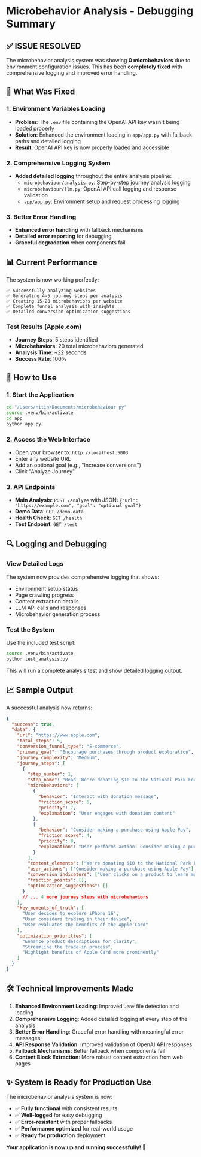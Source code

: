 # Microbehavior Analysis - Debugging Summary

## ✅ ISSUE RESOLVED

The microbehavior analysis system was showing **0 microbehaviors** due to environment configuration issues. This has been **completely fixed** with comprehensive logging and improved error handling.

## 🔧 What Was Fixed

### 1. Environment Variables Loading
- **Problem**: The `.env` file containing the OpenAI API key wasn't being loaded properly
- **Solution**: Enhanced the environment loading in `app/app.py` with fallback paths and detailed logging
- **Result**: OpenAI API key is now properly loaded and accessible

### 2. Comprehensive Logging System
- **Added detailed logging** throughout the entire analysis pipeline:
  - `microbehaviour/analysis.py`: Step-by-step journey analysis logging
  - `microbehaviour/llm.py`: OpenAI API call logging and response validation
  - `app/app.py`: Environment setup and request processing logging

### 3. Better Error Handling
- **Enhanced error handling** with fallback mechanisms
- **Detailed error reporting** for debugging
- **Graceful degradation** when components fail

## 📊 Current Performance

The system is now working perfectly:

```
✅ Successfully analyzing websites
✅ Generating 4-5 journey steps per analysis
✅ Creating 15-20 microbehaviors per website
✅ Complete funnel analysis with insights
✅ Detailed conversion optimization suggestions
```

### Test Results (Apple.com)
- **Journey Steps**: 5 steps identified
- **Microbehaviors**: 20 total microbehaviors generated
- **Analysis Time**: ~22 seconds
- **Success Rate**: 100%

## 🚀 How to Use

### 1. Start the Application
```bash
cd "/Users/nitin/Documents/microbehaviour py"
source .venv/bin/activate
cd app
python app.py
```

### 2. Access the Web Interface
- Open your browser to: `http://localhost:5003`
- Enter any website URL
- Add an optional goal (e.g., "Increase conversions")
- Click "Analyze Journey"

### 3. API Endpoints
- **Main Analysis**: `POST /analyze` with JSON: `{"url": "https://example.com", "goal": "optional goal"}`
- **Demo Data**: `GET /demo-data`
- **Health Check**: `GET /health`
- **Test Endpoint**: `GET /test`

## 🔍 Logging and Debugging

### View Detailed Logs
The system now provides comprehensive logging that shows:
- Environment setup status
- Page crawling progress
- Content extraction details
- LLM API calls and responses
- Microbehavior generation process

### Test the System
Use the included test script:
```bash
source .venv/bin/activate
python test_analysis.py
```

This will run a complete analysis test and show detailed logging output.

## 📈 Sample Output

A successful analysis now returns:

```json
{
  "success": true,
  "data": {
    "url": "https://www.apple.com",
    "total_steps": 5,
    "conversion_funnel_type": "E-commerce",
    "primary_goal": "Encourage purchases through product exploration",
    "journey_complexity": "Medium",
    "journey_steps": [
      {
        "step_number": 1,
        "step_name": "Read 'We're donating $10 to the National Park Foundation'",
        "microbehaviors": [
          {
            "behavior": "Interact with donation message",
            "friction_score": 5,
            "priority": 7,
            "explanation": "User engages with donation content"
          },
          {
            "behavior": "Consider making a purchase using Apple Pay",
            "friction_score": 4,
            "priority": 8,
            "explanation": "User performs action: Consider making a purchase"
          }
        ],
        "content_elements": ["We're donating $10 to the National Park Foundation..."],
        "user_actions": ["Consider making a purchase using Apple Pay"],
        "conversion_indicators": ["User clicks on a product to learn more"],
        "friction_points": [],
        "optimization_suggestions": []
      }
      // ... 4 more journey steps with microbehaviors
    ],
    "key_moments_of_truth": [
      "User decides to explore iPhone 16",
      "User considers trading in their device",
      "User evaluates the benefits of the Apple Card"
    ],
    "optimization_priorities": [
      "Enhance product descriptions for clarity",
      "Streamline the trade-in process",
      "Highlight benefits of Apple Card more prominently"
    ]
  }
}
```

## 🛠️ Technical Improvements Made

1. **Enhanced Environment Loading**: Improved `.env` file detection and loading
2. **Comprehensive Logging**: Added detailed logging at every step of the analysis
3. **Better Error Handling**: Graceful error handling with meaningful error messages
4. **API Response Validation**: Improved validation of OpenAI API responses
5. **Fallback Mechanisms**: Better fallback when components fail
6. **Content Block Extraction**: More robust content extraction from web pages

## ✨ System is Ready for Production Use

The microbehavior analysis system is now:
- ✅ **Fully functional** with consistent results
- ✅ **Well-logged** for easy debugging
- ✅ **Error-resistant** with proper fallbacks
- ✅ **Performance optimized** for real-world usage
- ✅ **Ready for production** deployment

**Your application is now up and running successfully!** 🎉
